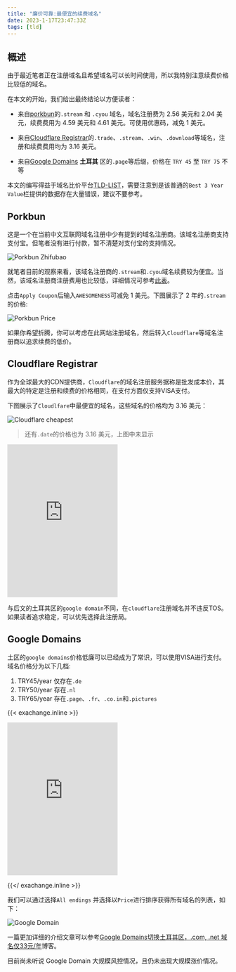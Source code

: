 ```yaml
---
title: "廉价可靠:最便宜的续费域名"
date: 2023-1-17T23:47:33Z
tags: [tld]
---
```


## 概述

由于最近笔者正在注册域名且希望域名可以长时间使用，所以我特别注意续费价格比较低的域名。

在本文的开始，我们给出最终结论以方便读者：

- 来自[porkbun](https://porkbun.com)的`.stream` 和 `.cyou` 域名，域名注册费为 2.56 美元和 2.04 美元，续费费用为 4.59 美元和 4.61 美元。可使用优惠码，减免 1 美元。

- 来自[Cloudflare Registrar](https://www.cloudflare.com/products/registrar/)的`.trade`、`.stream`、`.win`、`.download`等域名，注册和续费费用均为 3.16 美元。

- 来自[Google Domains](https://domains.google/) **土耳其** 区的`.page`等后缀，价格在 `TRY 45` 至 `TRY 75` 不等

本文的编写得益于域名比价平台[TLD-LIST](https://tld-list.com/)，需要注意到是该普通的`Best 3 Year Value`栏提供的数据存在大量错误，建议不要参考。

## Porkbun

这是一个在当前中文互联网域名注册中少有提到的域名注册商。该域名注册商支持支付宝。但笔者没有进行付款，暂不清楚对支付宝的支持情况。

![Porkbun Zhifubao](https://img.gejiba.com/images/4bbb45df6892c1ee169fe52bdf501daf.png)

就笔者目前的观察来看，该域名注册商的`.stream`和`.cyou`域名续费较为便宜。当然，该域名注册商注册费用也比较低，详细情况可参考[此表](https://tld-list.com/registrars/porkbun/tlds?cr=1)。

点击`Apply Coupon`后输入`AWESOMENESS`可减免 1 美元。下图展示了 2 年的`.stream`的价格:

![Porkbun Price](https://img.gejiba.com/images/d630cd1cf4b732a9c394c26bf25e69d0.png)

如果你希望折腾，你可以考虑在此网站注册域名，然后转入`Cloudflare`等域名注册商以追求续费的低价。

## Cloudflare Registrar

作为全球最大的CDN提供商，`Cloudflare`的域名注册服务据称是批发成本价，其最大的特定是注册和续费的价格相同，在支付方面仅支持VISA支付。

下图展示了`Cloudlfare`中最便宜的域名，这些域名的价格均为 3.16 美元：

![Cloudflare cheapest](https://img.gejiba.com/images/f35e8ae1028f714fdd609053d9d32f31.png)

> 还有`.date`的价格也为 3.16 美元，上图中未显示

<iframe style="border: none;" src="https://themoneyconverter.com/CurrencyConverter?tab=0&from=USD&to=CNY&bg=ffffff" marginwidth="0" marginheight="0" scrolling="no" seamless="seamless" width="251" height="348"></iframe>

与后文的土耳其区的`google domain`不同，在`cloudflare`注册域名并不违反TOS。如果读者追求稳定，可以优先选择此注册局。

## Google Domains

土区的`google domains`价格低廉可以已经成为了常识，可以使用VISA进行支付。域名价格分为以下几档:

1. TRY45/year 仅存在`.de`
1. TRY50/year 存在`.nl` 
1. TRY65/year 存在`.page`、`.fr`、`.co.in`和`.pictures`

{{< exachange.inline >}}

<iframe style="border: none;" src="https://themoneyconverter.com/zh-CN/CurrencyConverter?tab=0&from=TRY&to=CNY&bg=ffffff" marginwidth="0" marginheight="0" scrolling="no" seamless="seamless" width="251" height="348"></iframe>

{{</ exachange.inline >}}

我们可以通过选择`All endings` 并选择以`Price`进行排序获得所有域名的列表，如下：

![Google Domain](https://img.gejiba.com/images/1446ac1d5ecd2ca7c66b333a568f1a85.png)

一篇更加详细的介绍文章可以参考[Google Domains切换土耳其区，.com, .net 域名仅33元/年](https://51.ruyo.net/17838.html)博客。

目前尚未听说 Google Domain 大规模风控情况，且仍未出现大规模涨价情况。
